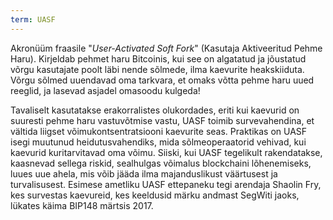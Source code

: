 ```yaml
---
term: UASF
---
```


Akronüüm fraasile "*User-Activated Soft Fork*" (Kasutaja Aktiveeritud Pehme Haru). Kirjeldab pehmet haru Bitcoinis, kui see on algatatud ja jõustatud võrgu kasutajate poolt läbi nende sõlmede, ilma kaevurite heakskiiduta. Võrgu sõlmed uuendavad oma tarkvara, et omaks võtta pehme haru uued reeglid, ja lasevad asjadel omasoodu kulgeda!

Tavaliselt kasutatakse erakorralistes olukordades, eriti kui kaevurid on suuresti pehme haru vastuvõtmise vastu, UASF toimib survevahendina, et vältida liigset võimukontsentratsiooni kaevurite seas. Praktikas on UASF isegi muutunud heidutusvahendiks, mida sõlmeoperaatorid vehivad, kui kaevurid kuritarvitavad oma võimu. Siiski, kui UASF tegelikult rakendatakse, kaasnevad sellega riskid, sealhulgas võimalus blockchaini lõhenemiseks, luues uue ahela, mis võib jääda ilma majanduslikust väärtusest ja turvalisusest. Esimese ametliku UASF ettepaneku tegi arendaja Shaolin Fry, kes survestas kaevureid, kes keeldusid märku andmast SegWiti jaoks, lükates käima BIP148 märtsis 2017.